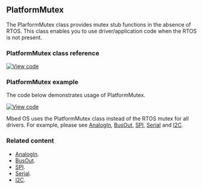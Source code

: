 ## PlatformMutex

The PlarformMutex class provides mutex stub functions in the absence of RTOS. This class enables you to use driver/application code when the RTOS is not present.

### PlatformMutex class reference

[![View code](https://www.mbed.com/embed/?type=library)](http://os-doc-builder.test.mbed.com/docs/v5.7/mbed-os-api-doxy/class_platform_mutex.html)

### PlatformMutex example

The code below demonstrates usage of PlatformMutex.

[![View code](https://www.mbed.com/embed/?url=https://os.mbed.com/teams/mbed_example/code/mbed-os-example-platform-mutex/)](https://os.mbed.com/teams/mbed_example/code/mbed-os-example-platform-mutex/file/2084d9e90526/main.cpp)

Mbed OS uses the PlatformMutex class instead of the RTOS mutex for all drivers. For example, please see [AnalogIn](/docs/v5.6/reference/analogin.html), [BusOut](/docs/v5.6/reference/busout.html), [SPI](/docs/v5.6/reference/spi.html), [Serial](/docs/v5.6/reference/serial.html) and [I2C](/docs/v5.6/reference/i2c.html).

### Related content

- [AnalogIn](/docs/v5.6/reference/analogin.html).
- [BusOut](/docs/v5.6/reference/busout.html).
- [SPI](/docs/v5.6/reference/spi.html).
- [Serial](/docs/v5.6/reference/serial.html).
- [I2C](/docs/v5.6/reference/i2c.html).
